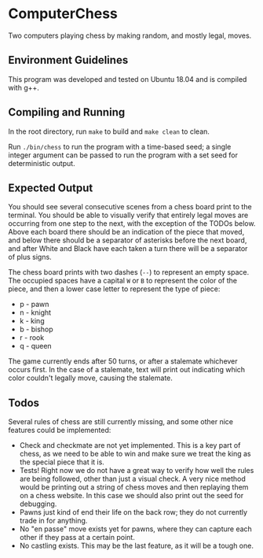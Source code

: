 # ComputerChess

Two computers playing chess by making random, and mostly legal, moves.

## Environment Guidelines

This program was developed and tested on Ubuntu 18.04 and is compiled with g++.

## Compiling and Running

In the root directory, run `make` to build and `make clean` to clean.

Run `./bin/chess` to run the program with a time-based seed; a single integer argument can be passed
to run the program with a set seed for deterministic output.

## Expected Output

You should see several consecutive scenes from a chess board print to the terminal. You should be able to visually verify
that entirely legal moves are occurring from one step to the next, with the exception of the TODOs below. Above each board
there should be an indication of the piece that moved, and below there should be a separator of asterisks before the next board,
and after White and Black have each taken a turn there will be a separator of plus signs.

The chess board prints with two dashes (`--`) to represent an empty space. The occupied spaces have a capital `W` or `B`
to represent the color of the piece, and then a lower case letter to represent the type of piece:

* p - pawn
* n - knight
* k - king
* b - bishop
* r - rook
* q - queen

The game currently ends after 50 turns, or after a stalemate whichever occurs first. In the case of a stalemate,
text will print out indicating which color couldn't legally move, causing the stalemate.

## Todos

Several rules of chess are still currently missing, and some other nice features could be implemented:

* Check and checkmate are not yet implemented. This is a key part of chess, as we need to be able to win
and make sure we treat the king as the special piece that it is.
* Tests! Right now we do not have a great way to verify how well the rules are being followed,
other than just a visual check. A very nice method would be printing out a string of chess moves
and then replaying them on a chess website. In this case we should also print out the seed for debugging.
* Pawns just kind of end their life on the back row; they do not currently trade in for anything.
* No "en passe" move exists yet for pawns, where they can capture each other if they pass at a certain point.
* No castling exists. This may be the last feature, as it will be a tough one.
